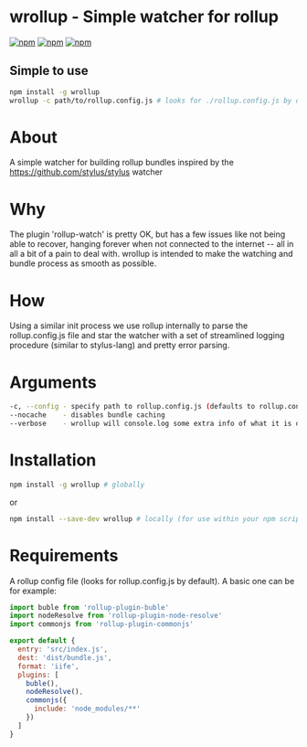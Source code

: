 # wrollup - Simple watcher for rollup


[![npm](https://img.shields.io/npm/v/wrollup.svg?maxAge=2592000)](https://www.npmjs.com/package/wrollup)
[![npm](https://img.shields.io/npm/dm/wrollup.svg?maxAge=2592000)](https://www.npmjs.com/package/wrollup)
[![npm](https://img.shields.io/npm/l/wrollup.svg?maxAge=2592000)](https://www.npmjs.com/package/wrollup)


## Simple to use
```bash
npm install -g wrollup
wrollup -c path/to/rollup.config.js # looks for ./rollup.config.js by default
```

# About
A simple watcher for building rollup bundles inspired by the https://github.com/stylus/stylus watcher

# Why
The plugin 'rollup-watch' is pretty OK, but has a few issues like not being able to recover, hanging forever when not connected to the internet -- all in all a bit of a pain to deal with. wrollup is intended to make the watching and bundle process as smooth as possible.

# How
Using a similar init process we use rollup internally to parse the rollup.config.js file and star the watcher with a set of streamlined logging procedure (similar to stylus-lang) and pretty error parsing.

# Arguments
```bash
-c, --config - specify path to rollup.config.js (defaults to rollup.config.js)
--nocache    - disables bundle caching
--verbose    - wrollup will console.log some extra info of what it is doing
```

# Installation
```bash
npm install -g wrollup # globally
```
or
```bash
npm install --save-dev wrollup # locally (for use within your npm scripts)
```

# Requirements
A rollup config file (looks for rollup.config.js by default). A basic one can be for example:
```js
import buble from 'rollup-plugin-buble'
import nodeResolve from 'rollup-plugin-node-resolve'
import commonjs from 'rollup-plugin-commonjs'

export default {
  entry: 'src/index.js',
  dest: 'dist/bundle.js',
  format: 'iife',
  plugins: [
    buble(),
    nodeResolve(),
    commonjs({
      include: 'node_modules/**'
    })
  ]
}
```

